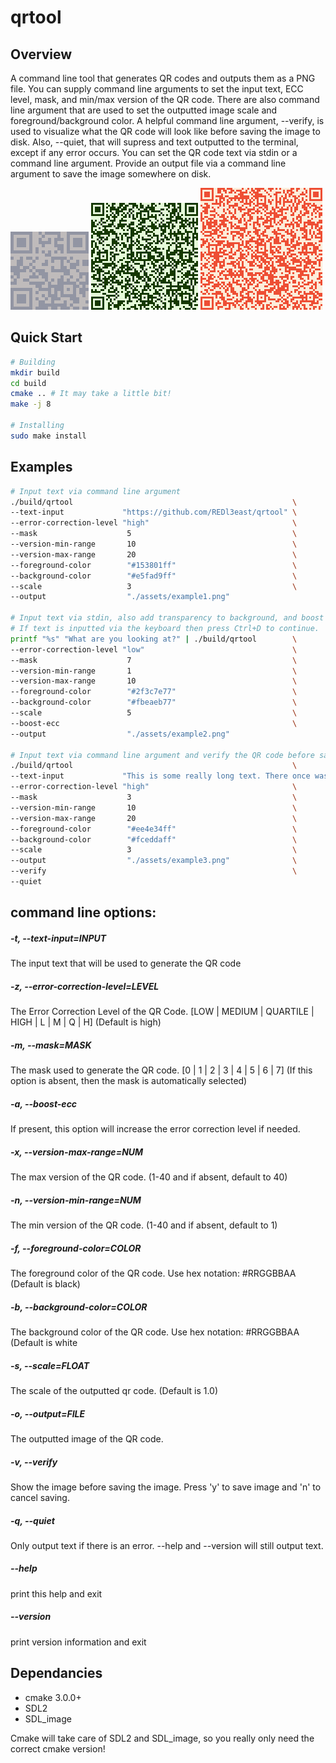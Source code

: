 # qrtool

## Overview

A command line tool that generates QR codes and outputs them as a PNG file. You can supply command line arguments to set the input text, ECC level, mask, and min/max version of the QR code. There are also command line argument that are used to set the outputted image scale and foreground/background color. A helpful command line argument, --verify, is used to visualize what the QR code will look like before saving the image to disk. Also, --quiet, that will supress and text outputted to the terminal, except if any error occurs. You can set the QR code text via stdin or a command line argument. Provide an output file via a command line argument to save the image somewhere on disk.

![qr](./assets/example2.png)
![qr](./assets/example1.png)
![qr](./assets/example3.png)



## Quick Start
```bash
# Building
mkdir build
cd build
cmake .. # It may take a little bit!
make -j 8

# Installing
sudo make install
```

## Examples
```bash
# Input text via command line argument
./build/qrtool                                                 \
--text-input             "https://github.com/REDl3east/qrtool" \
--error-correction-level "high"                                \
--mask                    5                                    \
--version-min-range       10                                   \
--version-max-range       20                                   \
--foreground-color        "#153801ff"                          \
--background-color        "#e5fad9ff"                          \
--scale                   3                                    \
--output                  "./assets/example1.png" 

# Input text via stdin, also add transparency to background, and boost ECC if needed.
# If text is inputted via the keyboard then press Ctrl+D to continue.
printf "%s" "What are you looking at?" | ./build/qrtool        \
--error-correction-level "low"                                 \
--mask                    7                                    \
--version-min-range       1                                    \
--version-max-range       10                                   \
--foreground-color        "#2f3c7e77"                          \
--background-color        "#fbeaeb77"                          \
--scale                   5                                    \
--boost-ecc                                                    \
--output                  "./assets/example2.png" 

# Input text via command line argument and verify the QR code before saving. Aslo supress any outputted text to terminal.
./build/qrtool                                                 \
--text-input             "This is some really long text. There once was a guy named Jim who lived in the middle of Nowhere. He lived with a nice pink dog named Aaudacious. :)" \
--error-correction-level "high"                                \
--mask                    3                                    \
--version-min-range       10                                   \
--version-max-range       20                                   \
--foreground-color        "#ee4e34ff"                          \
--background-color        "#fceddaff"                          \
--scale                   3                                    \
--output                  "./assets/example3.png"              \
--verify                                                       \
--quiet
```                                         


## command line options:  

##### -t, --text-input=INPUT
The input text that will be used to generate the QR code   
##### -z, --error-correction-level=LEVEL
The Error Correction Level of the QR Code. [LOW | MEDIUM | QUARTILE | HIGH | L | M | Q | H] (Default is high)   
##### -m, --mask=MASK
The mask used to generate the QR code. [0 | 1 | 2 | 3 | 4 | 5 | 6 | 7] (If this option is absent, then the mask is automatically selected)   
##### -a, --boost-ecc
If present, this option will increase the error correction level if needed.   
##### -x, --version-max-range=NUM
The max version of the QR code. (1-40 and if absent, default to 40)   
##### -n, --version-min-range=NUM
The min version of the QR code. (1-40 and if absent, default to 1)   
##### -f, --foreground-color=COLOR
The foreground color of the QR code. Use hex notation: #RRGGBBAA (Default is black)   
##### -b, --background-color=COLOR
The background color of the QR code. Use hex notation: #RRGGBBAA (Default is white   
##### -s, --scale=FLOAT
The scale of the outputted qr code. (Default is 1.0)   
##### -o, --output=FILE
The outputted image of the QR code.   
##### -v, --verify
Show the image before saving the image. Press 'y' to save image and 'n' to cancel saving.   
##### -q, --quiet
Only output text if there is an error. --help and --version will still output text.   
##### --help
print this help and exit   
##### --version
print version information and exit   

## Dependancies
- cmake 3.0.0+
- SDL2
- SDL_image

Cmake will take care of SDL2 and SDL_image, so you really only need the correct cmake version! 

<!-- 
Thoughts:
* Have a batch option for multiple text input. 
-->